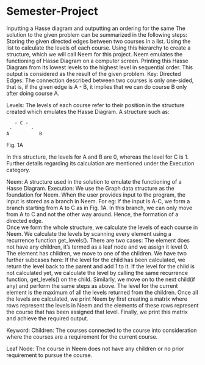 # Semester-Project
Inputting a Hasse diagram and outputting an ordering for the same
The solution to the given problem can be summarized in the following steps:
Storing the given directed edges between two courses in a list. 
Using the list to calculate the levels of each course. 
Using this hierarchy to create a structure, which we will call Neem for this project. Neem emulates the functioning of Hasse Diagram on a computer screen. 
Printing this Hasse Diagram from its lowest levels to the highest level in sequential order. 
This output is considered as the result of the given problem. 
Key: 
Directed Edges: The connection described between two courses is only one-sided, that is, if the given edge is A - B, it implies that we can do course B only after doing course A. 

Levels: The levels of each course refer to their position in the structure created which emulates the Hasse Diagram. A structure such as: 

  	   - C -
 	 -       -
	A           B
   Fig. 1A 

In this structure, the levels for A and B are 0, whereas the level for C is 1. Further details regarding its calculation are mentioned under the Execution category. 

Neem: A structure used in the solution to emulate the functioning of a Hasse Diagram.
Execution: 
We use the Graph data structure as the foundation for Neem. When the user provides input to the program, the input is stored as a branch in Neem. For eg: If the input is A-C, we form a branch starting from A to C as in Fig. 1A. 
In this branch, we can only move from A to C and not the other way around. Hence, the formation of a directed edge. 	
Once we form the whole structure, we calculate the levels of each course in Neem.  We calculate the levels by scanning every element using a recurrence function get_levels(). There are two cases: 
The element does not have any children, it’s termed as a leaf node and we assign it level 0. 
The element has children, we move to one of the children. We have two further subcases here: 
 If the level for the child has been calculated, we return the level back to the parent and add 1 to it. 
If the level for the child is not calculated yet, we calculate the level by calling the same recurrence function, get_levels() on the child. 
Similarly, we move on to the next child(if any) and perform the same steps as above. 
The level for the current element is the maximum of all the levels returned from the children. 
Once all the levels are calculated, we print Neem by first creating a matrix where rows represent the levels in Neem and the elements of these rows represent the course that has been assigned that level. 
Finally, we print this matrix and achieve the required output. 

Keyword:
Children: The courses connected to the course into consideration where the courses are a requirement for the current course. 

Leaf Node: The course in Neem does not have any children or no prior requirement to pursue the course. 


